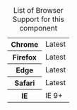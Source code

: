 <table class="table--code">
	<caption>List of Browser Support for this component</caption>
	<tr>
		<th>Chrome</th>
		<td>Latest</td>
	</tr>
	<tr>
		<th>Firefox</th>
		<td>Latest</td>
	</tr>
	<tr>
		<th>Edge</th>
		<td>Latest</td>
	</tr>
	<tr>
		<th>Safari</th>
		<td>Latest</td>
	</tr>
	<tr>
		<th>IE</th>
		<td>IE 9+</td>
	</tr>
</table>

